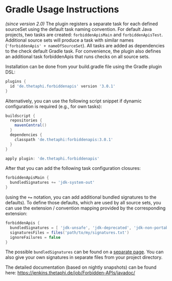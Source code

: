 # Gradle Usage Instructions #

_(since version 2.0)_ The plugin registers a separate task for each defined sourceSet using the default task naming convention.
For default Java projects, two tasks are created: `forbiddenApisMain` and `forbiddenApisTest`.
Additional source sets will produce a task with similar names (`'forbiddenApis' + nameOfSourceSet`).
All tasks are added as dependencies to the check default Gradle task. For convenience, the plugin
also defines an additional task forbiddenApis that runs checks on all source sets.

Installation can be done from your build.gradle file using the Gradle plugin DSL:

```gradle
plugins {
  id 'de.thetaphi.forbiddenapis' version '3.0.1'
}
```

Alternatively, you can use the following script snippet if dynamic configuration is required (e.g., for own tasks):

```gradle
buildscript {
  repositories {
    mavenCentral()
  }
  dependencies {
    classpath 'de.thetaphi:forbiddenapis:3.0.1'
  }
}

apply plugin: 'de.thetaphi.forbiddenapis'
```

After that you can add the following task configuration closures:

```gradle
forbiddenApisMain {
  bundledSignatures += 'jdk-system-out'
}
```

(using the `+=` notation, you can add additional bundled signatures to the defaults).
To define those defaults, which are used by all source sets, you can use the extension / convention mapping provided by the corresponding extension:

```gradle
forbiddenApis {
  bundledSignatures = [ 'jdk-unsafe', 'jdk-deprecated', 'jdk-non-portable', 'jdk-reflection' ]
  signaturesFiles = files('path/to/my/signatures.txt')
  ignoreFailures = false
}
```

The possible `bundledSignatures` can be found on a [separate page](BundledSignatures). You can also give your own signatures in separate files from your project directory.

The detailed documentation (based on nightly snapshots) can be found here: https://jenkins.thetaphi.de/job/Forbidden-APIs/javadoc/
